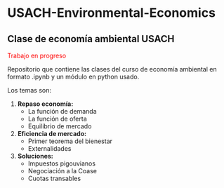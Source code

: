 # USACH-Environmental-Economics
## Clase de economía ambiental USACH

<p><font color='red'>Trabajo en progreso</font></p>

<p>Repositorio que contiene las clases del curso de economía ambiental en formato .ipynb y un módulo en python usado. </p>
<p>Los temas son:</p>

<ol>
  <li><strong>Repaso economía:</strong>
    <ul>
      <li>La función de demanda</li>
      <li>La función de oferta</li>
      <li>Equilibrio de mercado</li>
    </ul>
  </li>
  
  <li><strong>Eficiencia de mercado:</strong>
    <ul>
      <li>Primer teorema del bienestar</li>
      <li>Externalidades</li>
    </ul>
  </li>
  
  <li><strong>Soluciones:</strong>
    <ul>
      <li>Impuestos pigouvianos</li>
      <li>Negociación a la Coase</li>
      <li>Cuotas transables</li>
   </ul>
 </li>
</ol>
